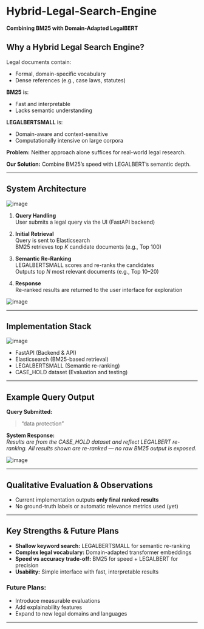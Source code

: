 # Hybrid-Legal-Search-Engine
**Combining BM25 with Domain-Adapted LegalBERT**

## Why a Hybrid Legal Search Engine?

Legal documents contain:  
- Formal, domain-specific vocabulary  
- Dense references (e.g., case laws, statutes)  

**BM25** is:  
- Fast and interpretable  
- Lacks semantic understanding  

**LEGALBERTSMALL** is:  
- Domain-aware and context-sensitive  
- Computationally intensive on large corpora  

**Problem:** Neither approach alone suffices for real-world legal research.  

**Our Solution:** Combine BM25’s speed with LEGALBERT’s semantic depth.  

---

## System Architecture

![image](https://github.com/user-attachments/assets/09cc5eb5-6bb6-48e6-9328-4f5c1faf5645)

1. **Query Handling**  
   User submits a legal query via the UI (FastAPI backend)  

2. **Initial Retrieval**  
   Query is sent to Elasticsearch  
   BM25 retrieves top *K* candidate documents (e.g., Top 100)  

3. **Semantic Re-Ranking**  
   LEGALBERTSMALL scores and re-ranks the candidates  
   Outputs top *N* most relevant documents (e.g., Top 10–20)  

4. **Response**  
   Re-ranked results are returned to the user interface for exploration

![image](https://github.com/user-attachments/assets/5d03ebcd-efca-46f3-9f3a-485715df3116)


---

## Implementation Stack

![image](https://github.com/user-attachments/assets/38e8a28e-b8ec-460a-a658-77a345b67474)


- FastAPI (Backend & API)
- Elasticsearch (BM25-based retrieval)
- LEGALBERTSMALL (Semantic re-ranking)
- CASE_HOLD dataset (Evaluation and testing)

---

## Example Query Output

**Query Submitted:**  
> “data protection”

**System Response:**  
*Results are from the CASE_HOLD dataset and reflect LEGALBERT re-ranking. All results shown are re-ranked — no raw BM25 output is exposed.*

![image](https://github.com/user-attachments/assets/74cfb4a3-eefd-4e4b-a31e-8f7c4788e8b4)


---

## Qualitative Evaluation & Observations

- Current implementation outputs **only final ranked results**  
- No ground-truth labels or automatic relevance metrics used (yet)  

---

## Key Strengths & Future Plans

- **Shallow keyword search:** LEGALBERTSMALL for semantic re-ranking  
- **Complex legal vocabulary:** Domain-adapted transformer embeddings  
- **Speed vs accuracy trade-off:** BM25 for speed + LEGALBERT for precision  
- **Usability:** Simple interface with fast, interpretable results  

### Future Plans:
- Introduce measurable evaluations  
- Add explainability features  
- Expand to new legal domains and languages  

---
